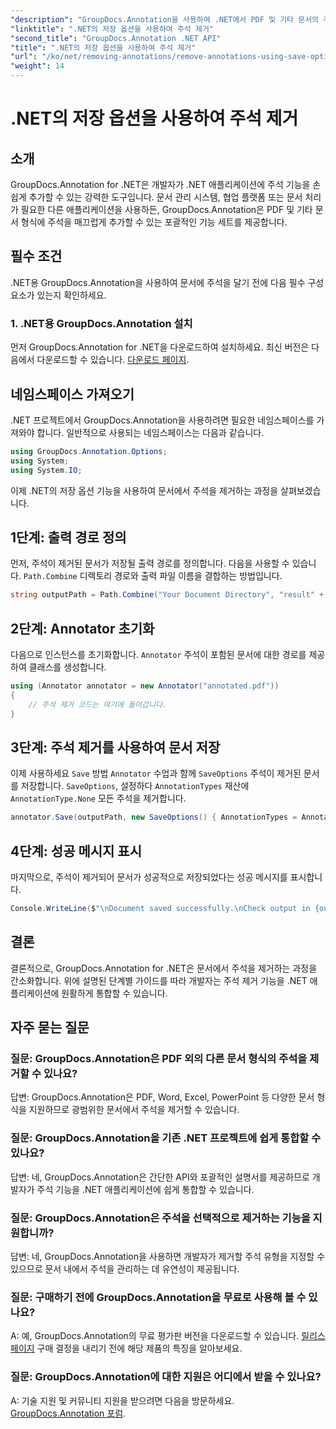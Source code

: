 ```yaml
---
"description": "GroupDocs.Annotation을 사용하여 .NET에서 PDF 및 기타 문서의 주석을 제거하는 방법을 알아보세요. 코드 예제를 포함한 단계별 가이드입니다."
"linktitle": ".NET의 저장 옵션을 사용하여 주석 제거"
"second_title": "GroupDocs.Annotation .NET API"
"title": ".NET의 저장 옵션을 사용하여 주석 제거"
"url": "/ko/net/removing-annotations/remove-annotations-using-save-options/"
"weight": 14
---
```


# .NET의 저장 옵션을 사용하여 주석 제거

## 소개

GroupDocs.Annotation for .NET은 개발자가 .NET 애플리케이션에 주석 기능을 손쉽게 추가할 수 있는 강력한 도구입니다. 문서 관리 시스템, 협업 플랫폼 또는 문서 처리가 필요한 다른 애플리케이션을 사용하든, GroupDocs.Annotation은 PDF 및 기타 문서 형식에 주석을 매끄럽게 추가할 수 있는 포괄적인 기능 세트를 제공합니다.

## 필수 조건

.NET용 GroupDocs.Annotation을 사용하여 문서에 주석을 달기 전에 다음 필수 구성 요소가 있는지 확인하세요.

### 1. .NET용 GroupDocs.Annotation 설치

먼저 GroupDocs.Annotation for .NET을 다운로드하여 설치하세요. 최신 버전은 다음에서 다운로드할 수 있습니다. [다운로드 페이지](https://releases.groupdocs.com/annotation/net/).

## 네임스페이스 가져오기

.NET 프로젝트에서 GroupDocs.Annotation을 사용하려면 필요한 네임스페이스를 가져와야 합니다. 일반적으로 사용되는 네임스페이스는 다음과 같습니다.

```csharp
using GroupDocs.Annotation.Options;
using System;
using System.IO;
```


이제 .NET의 저장 옵션 기능을 사용하여 문서에서 주석을 제거하는 과정을 살펴보겠습니다.

## 1단계: 출력 경로 정의

먼저, 주석이 제거된 문서가 저장될 출력 경로를 정의합니다. 다음을 사용할 수 있습니다. `Path.Combine` 디렉토리 경로와 출력 파일 이름을 결합하는 방법입니다.

```csharp
string outputPath = Path.Combine("Your Document Directory", "result" + Path.GetExtension("input.pdf"));
```

## 2단계: Annotator 초기화

다음으로 인스턴스를 초기화합니다. `Annotator` 주석이 포함된 문서에 대한 경로를 제공하여 클래스를 생성합니다.

```csharp
using (Annotator annotator = new Annotator("annotated.pdf"))
{
    // 주석 제거 코드는 여기에 들어갑니다.
}
```

## 3단계: 주석 제거를 사용하여 문서 저장

이제 사용하세요 `Save` 방법 `Annotator` 수업과 함께 `SaveOptions` 주석이 제거된 문서를 저장합니다. `SaveOptions`, 설정하다 `AnnotationTypes` 재산에 `AnnotationType.None` 모든 주석을 제거합니다.

```csharp
annotator.Save(outputPath, new SaveOptions() { AnnotationTypes = AnnotationType.None });
```

## 4단계: 성공 메시지 표시

마지막으로, 주석이 제거되어 문서가 성공적으로 저장되었다는 성공 메시지를 표시합니다.

```csharp
Console.WriteLine($"\nDocument saved successfully.\nCheck output in {outputPath}.");
```

## 결론

결론적으로, GroupDocs.Annotation for .NET은 문서에서 주석을 제거하는 과정을 간소화합니다. 위에 설명된 단계별 가이드를 따라 개발자는 주석 제거 기능을 .NET 애플리케이션에 원활하게 통합할 수 있습니다.

## 자주 묻는 질문

### 질문: GroupDocs.Annotation은 PDF 외의 다른 문서 형식의 주석을 제거할 수 있나요?

답변: GroupDocs.Annotation은 PDF, Word, Excel, PowerPoint 등 다양한 문서 형식을 지원하므로 광범위한 문서에서 주석을 제거할 수 있습니다.

### 질문: GroupDocs.Annotation을 기존 .NET 프로젝트에 쉽게 통합할 수 있나요?

답변: 네, GroupDocs.Annotation은 간단한 API와 포괄적인 설명서를 제공하므로 개발자가 주석 기능을 .NET 애플리케이션에 쉽게 통합할 수 있습니다.

### 질문: GroupDocs.Annotation은 주석을 선택적으로 제거하는 기능을 지원합니까?

답변: 네, GroupDocs.Annotation을 사용하면 개발자가 제거할 주석 유형을 지정할 수 있으므로 문서 내에서 주석을 관리하는 데 유연성이 제공됩니다.

### 질문: 구매하기 전에 GroupDocs.Annotation을 무료로 사용해 볼 수 있나요?

A: 예, GroupDocs.Annotation의 무료 평가판 버전을 다운로드할 수 있습니다. [릴리스 페이지](https://releases.groupdocs.com/) 구매 결정을 내리기 전에 해당 제품의 특징을 알아보세요.

### 질문: GroupDocs.Annotation에 대한 지원은 어디에서 받을 수 있나요?

A: 기술 지원 및 커뮤니티 지원을 받으려면 다음을 방문하세요. [GroupDocs.Annotation 포럼](https://forum.groupdocs.com/c/annotation/10).